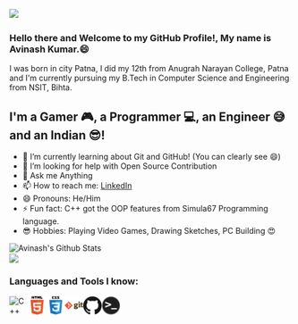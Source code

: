 ![](https://komarev.com/ghpvc/?username=avinashbest&color=47ccb3)

### Hello there and Welcome to my GitHub Profile!, My name is Avinash Kumar.😄

I was born in city Patna, I did my 12th from Anugrah Narayan College, Patna and I'm 
currently pursuing my B.Tech in Computer Science and Engineering from NSIT, Bihta.

## I'm a Gamer 🎮, a Programmer 💻, an Engineer 😅 and an Indian 😎!


- 🌱 I’m currently learning about Git and GitHub! (You can clearly see 😄)
- 🤔 I’m looking for help with Open Source Contribution
- 💬 Ask me Anything
- 📫 How to reach me: [LinkedIn](https://www.linkedin.com/in/avinashbest/)
- 😄 Pronouns: He/Him
- ⚡ Fun fact: C++ got the OOP features from Simula67 Programming language.
- 😎 Hobbies: Playing Video Games, Drawing Sketches, PC Building 😍

<img align="left" alt="Avinash's Github Stats" src="https://github-readme-stats.codestackr.vercel.app/api?username=avinashbest&show_icons=true&hide_border=true" />
<br>
<a href="https://github.com/kartikeysingh6/github-readme-stats"><img align="center" src="https://github-readme-stats.vercel.app/api/top-langs/?username=avinashbest&layout=compact" /></a>

### Languages and Tools I know:
<img align="left" alt="C++" width="33px" src="https://www.freeiconspng.com/uploads/c--logo-icon-0.png" />
<img align="left" alt="HTML5" width="33px" src="https://raw.githubusercontent.com/github/explore/80688e429a7d4ef2fca1e82350fe8e3517d3494d/topics/html/html.png" />
<img align="left" alt="CSS3" width="33px" src="https://raw.githubusercontent.com/github/explore/80688e429a7d4ef2fca1e82350fe8e3517d3494d/topics/css/css.png" />
<img align="left" alt="Git" width="33px" src="https://raw.githubusercontent.com/github/explore/80688e429a7d4ef2fca1e82350fe8e3517d3494d/topics/git/git.png" />
<img align="left" alt="GitHub" width="33px" src="https://raw.githubusercontent.com/github/explore/78df643247d429f6cc873026c0622819ad797942/topics/github/github.png" />
<img align="left" alt="Terminal" width="33  px" src="https://raw.githubusercontent.com/github/explore/80688e429a7d4ef2fca1e82350fe8e3517d3494d/topics/terminal/terminal.png" />
